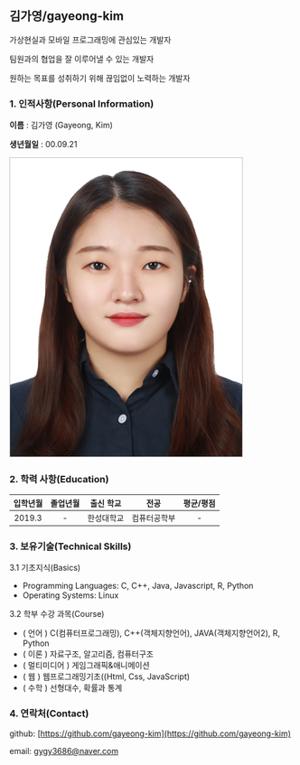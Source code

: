 ## 김가영/gayeong-kim

가상현실과 모바일 프로그래밍에 관심있는 개발자

팀원과의 협업을 잘 이루어낼 수 있는 개발자

원하는 목표를 성취하기 위해 끊임없이 노력하는 개발자



### 1. 인적사항(Personal Information)

 **이름** : 김가영 (Gayeong, Kim)

 **생년월일** : 00.09.21

 ![Image of me](https://github.com/gayeong-kim/hello-me/blob/main/image/gayeong-picture.jpg)



### 2. 학력 사항(Education)

| 입학년월 | 졸업년월 | 출신 학교  |     전공     | 평균/평점 |
| :------: | :------: | :--------: | :----------: | :-------: |
|  2019.3  |    -     | 한성대학교 | 컴퓨터공학부 |     -     |



### 3. 보유기술(Technical Skills)

3.1 기초지식(Basics)

* Programming Languages: C, C++, Java, Javascript, R, Python
* Operating Systems: Linux

3.2 학부 수강 과목(Course)

* ( 언어 ) C(컴퓨터프로그래밍), C++(객체지향언어), JAVA(객체지향언어2), R, Python
* ( 이론 ) 자료구조, 알고리즘, 컴퓨터구조
* ( 멀티미디어 ) 게임그래픽&애니메이션
* ( 웹 ) 웹프로그래밍기초((Html, Css, JavaScript)
* ( 수학 ) 선형대수, 확률과 통계



### 4. 연락처(Contact)

github: [https://github.com/gayeong-kim](https://github.com/gayeong-kim)

email: gygy3686@naver.com
